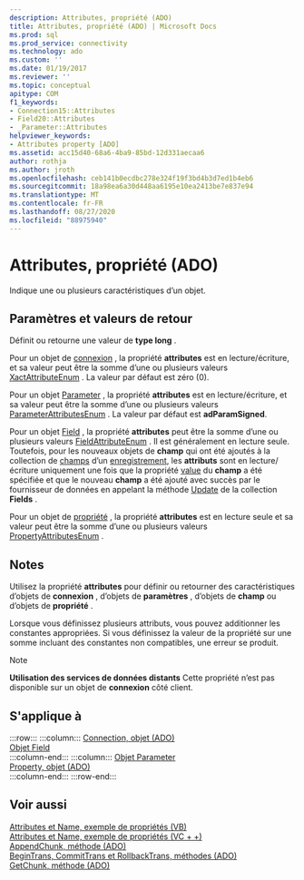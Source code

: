 ```yaml
---
description: Attributes, propriété (ADO)
title: Attributes, propriété (ADO) | Microsoft Docs
ms.prod: sql
ms.prod_service: connectivity
ms.technology: ado
ms.custom: ''
ms.date: 01/19/2017
ms.reviewer: ''
ms.topic: conceptual
apitype: COM
f1_keywords:
- Connection15::Attributes
- Field20::Attributes
- _Parameter::Attributes
helpviewer_keywords:
- Attributes property [ADO]
ms.assetid: acc15d40-68a6-4ba9-85bd-12d331aecaa6
author: rothja
ms.author: jroth
ms.openlocfilehash: ceb141b0ecdbc278e324f19f3bd4b3d7ed1b4eb6
ms.sourcegitcommit: 18a98ea6a30d448aa6195e10ea2413be7e837e94
ms.translationtype: MT
ms.contentlocale: fr-FR
ms.lasthandoff: 08/27/2020
ms.locfileid: "88975940"
---
```

# <a name="attributes-property-ado"></a>Attributes, propriété (ADO)
Indique une ou plusieurs caractéristiques d’un objet.  
  
## <a name="settings-and-return-values"></a>Paramètres et valeurs de retour  
 Définit ou retourne une valeur de **type long** .  
  
 Pour un objet de [connexion](./connection-object-ado.md) , la propriété **attributes** est en lecture/écriture, et sa valeur peut être la somme d’une ou plusieurs valeurs [XactAttributeEnum](./xactattributeenum.md) . La valeur par défaut est zéro (0).  
  
 Pour un objet [Parameter](./parameter-object.md) , la propriété **attributes** est en lecture/écriture, et sa valeur peut être la somme d’une ou plusieurs valeurs [ParameterAttributesEnum](./parameterattributesenum.md) . La valeur par défaut est **adParamSigned**.  
  
 Pour un objet [Field](./field-object.md) , la propriété **attributes** peut être la somme d’une ou plusieurs valeurs [FieldAttributeEnum](./fieldattributeenum.md) . Il est généralement en lecture seule. Toutefois, pour les nouveaux objets de **champ** qui ont été ajoutés à la collection de [champs](./fields-collection-ado.md) d’un [enregistrement](./record-object-ado.md), les **attributs** sont en lecture/écriture uniquement une fois que la propriété [value](./value-property-ado.md) du **champ** a été spécifiée et que le nouveau **champ** a été ajouté avec succès par le fournisseur de données en appelant la méthode [Update](./update-method.md) de la collection **Fields** .  
  
 Pour un objet de [propriété](./property-object-ado.md) , la propriété **attributes** est en lecture seule et sa valeur peut être la somme d’une ou plusieurs valeurs [PropertyAttributesEnum](./propertyattributesenum.md) .  
  
## <a name="remarks"></a>Notes  
 Utilisez la propriété **attributes** pour définir ou retourner des caractéristiques d’objets de **connexion** , d’objets de **paramètres** , d’objets de **champ** ou d’objets de **propriété** .  
  
 Lorsque vous définissez plusieurs attributs, vous pouvez additionner les constantes appropriées. Si vous définissez la valeur de la propriété sur une somme incluant des constantes non compatibles, une erreur se produit.  
  
> [!NOTE]
>  **Utilisation des services de données distants** Cette propriété n’est pas disponible sur un objet de **connexion** côté client.  
  
## <a name="applies-to"></a>S'applique à  

:::row:::
    :::column:::
        [Connection, objet (ADO)](./connection-object-ado.md)  
        [Objet Field](./field-object.md)  
    :::column-end:::
    :::column:::
        [Objet Parameter](./parameter-object.md)  
        [Property, objet (ADO)](./property-object-ado.md)  
    :::column-end:::
:::row-end:::

## <a name="see-also"></a>Voir aussi  
 [Attributes et Name, exemple de propriétés (VB)](./attributes-and-name-properties-example-vb.md)   
 [Attributes et Name, exemple de propriétés (VC + +)](./attributes-and-name-properties-example-vc.md)   
 [AppendChunk, méthode (ADO)](./appendchunk-method-ado.md)   
 [BeginTrans, CommitTrans et RollbackTrans, méthodes (ADO)](./begintrans-committrans-and-rollbacktrans-methods-ado.md)   
 [GetChunk, méthode (ADO)](./getchunk-method-ado.md)
